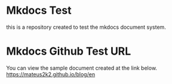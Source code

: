 # Mkdocs Test
this is a repository created to test the mkdocs document system.

# Mkdocs Github Test URL
You can view the sample document created at the link below.
https://mateus2k2.github.io/blog/en

<!-- https://pypi.org/project/mike/ -->
<!-- https://squidfunk.github.io/mkdocs-material/plugins/social -->

<!-- https://analytics.google.com/analytics/web/#/a318654020p446644822/admin/streams/table/ -->
<!-- en = G-EG9FZ3CGSS -->
<!-- pt = G-QVQFDCGH6E -->

